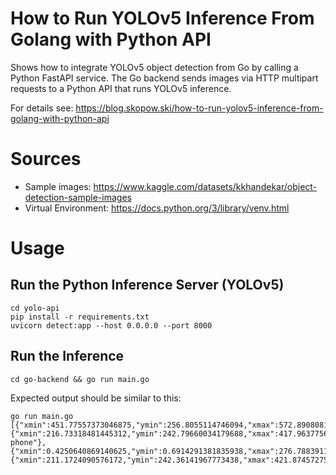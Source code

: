 # How to Run YOLOv5 Inference From Golang with Python API

Shows how to integrate YOLOv5 object detection from Go by calling a Python FastAPI service. The Go backend sends images via HTTP multipart requests to a Python API that runs YOLOv5 inference.

For details see: https://blog.skopow.ski/how-to-run-yolov5-inference-from-golang-with-python-api

# Sources

- Sample images: https://www.kaggle.com/datasets/kkhandekar/object-detection-sample-images
- Virtual Environment: https://docs.python.org/3/library/venv.html

# Usage

## Run the Python Inference Server (YOLOv5)

```shell
cd yolo-api
pip install -r requirements.txt
uvicorn detect:app --host 0.0.0.0 --port 8000
```

## Run the Inference

```shell
cd go-backend && go run main.go
```

Expected output should be similar to this:

```shell
go run main.go
[{"xmin":451.77557373046875,"ymin":256.8055114746094,"xmax":572.8908081054688,"ymax":355.9529724121094,"confidence":0.8660547733306885,"class":41,"name":"cup"},{"xmin":216.73318481445312,"ymin":242.79660034179688,"xmax":417.9637756347656,"ymax":352.3187561035156,"confidence":0.3558332026004791,"class":67,"name":"cell phone"},{"xmin":0.4250640869140625,"ymin":0.6914291381835938,"xmax":276.78839111328125,"ymax":174.0032958984375,"confidence":0.27563828229904175,"class":73,"name":"book"},{"xmin":211.1724090576172,"ymin":242.36141967773438,"xmax":421.87457275390625,"ymax":351.2012634277344,"confidence":0.26584678888320923,"class":63,"name":"laptop"}]
```
